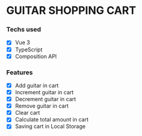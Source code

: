 # GUITAR SHOPPING CART
### Techs used
- [x] Vue 3
- [x] TypeScript
- [x] Composition API
### Features
- [x] Add guitar in cart
- [x] Increment guitar in cart
- [x] Decrement guitar in cart
- [x] Remove guitar in cart
- [x] Clear cart
- [x] Calculate total amount in cart
- [x] Saving cart in Local Storage
